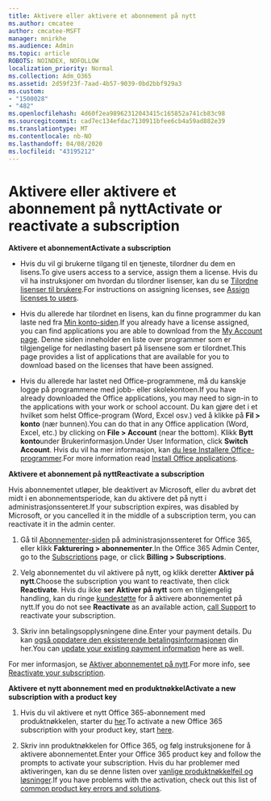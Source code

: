 ```yaml
---
title: Aktivere eller aktivere et abonnement på nytt
ms.author: cmcatee
author: cmcatee-MSFT
manager: mnirkhe
ms.audience: Admin
ms.topic: article
ROBOTS: NOINDEX, NOFOLLOW
localization_priority: Normal
ms.collection: Adm_O365
ms.assetid: 2d59f23f-7aad-4b57-9039-0bd2bbf929a3
ms.custom:
- "1500028"
- "482"
ms.openlocfilehash: 4d60f2ea98962312043415c165852a741cb83c98
ms.sourcegitcommit: cad7ec134efdac7130911bfee6cb4a59ad882e39
ms.translationtype: MT
ms.contentlocale: nb-NO
ms.lasthandoff: 04/08/2020
ms.locfileid: "43195212"
---
```

# <a name="activate-or-reactivate-a-subscription"></a><span data-ttu-id="d0e2c-102">Aktivere eller aktivere et abonnement på nytt</span><span class="sxs-lookup"><span data-stu-id="d0e2c-102">Activate or reactivate a subscription</span></span>

<span data-ttu-id="d0e2c-103">**Aktivere et abonnement**</span><span class="sxs-lookup"><span data-stu-id="d0e2c-103">**Activate a subscription**</span></span>

- <span data-ttu-id="d0e2c-104">Hvis du vil gi brukerne tilgang til en tjeneste, tilordner du dem en lisens.</span><span class="sxs-lookup"><span data-stu-id="d0e2c-104">To give users access to a service, assign them a license.</span></span> <span data-ttu-id="d0e2c-105">Hvis du vil ha instruksjoner om hvordan du tilordner lisenser, kan du se [Tilordne lisenser til brukere](https://docs.microsoft.com/microsoft-365/admin/manage/assign-licenses-to-users?view=o365-worldwide).</span><span class="sxs-lookup"><span data-stu-id="d0e2c-105">For instructions on assigning licenses, see [Assign licenses to users](https://docs.microsoft.com/microsoft-365/admin/manage/assign-licenses-to-users?view=o365-worldwide).</span></span> 

- <span data-ttu-id="d0e2c-106">Hvis du allerede har tilordnet en lisens, kan du finne programmer du kan laste ned fra [Min konto-siden](https://portal.office.com/account/#installs).</span><span class="sxs-lookup"><span data-stu-id="d0e2c-106">If you already have a license assigned, you can find applications you are able to download from the [My Account page](https://portal.office.com/account/#installs).</span></span> <span data-ttu-id="d0e2c-107">Denne siden inneholder en liste over programmer som er tilgjengelige for nedlasting basert på lisensene som er tilordnet.</span><span class="sxs-lookup"><span data-stu-id="d0e2c-107">This page provides a list of applications that are available for you to download based on the licenses that have been assigned.</span></span> 

- <span data-ttu-id="d0e2c-108">Hvis du allerede har lastet ned Office-programmene, må du kanskje logge på programmene med jobb- eller skolekontoen.</span><span class="sxs-lookup"><span data-stu-id="d0e2c-108">If you have already downloaded the Office applications, you may need to sign-in to the applications with your work or school account.</span></span> <span data-ttu-id="d0e2c-109">Du kan gjøre det i et hvilket som helst Office-program (Word, Excel osv.) ved å klikke på **Fil > konto** (nær bunnen).</span><span class="sxs-lookup"><span data-stu-id="d0e2c-109">You can do that in any Office application (Word, Excel, etc.) by clicking on **File > Account** (near the bottom).</span></span> <span data-ttu-id="d0e2c-110">Klikk **Bytt konto**under Brukerinformasjon.</span><span class="sxs-lookup"><span data-stu-id="d0e2c-110">Under User Information, click **Switch Account**.</span></span> <span data-ttu-id="d0e2c-111">Hvis du vil ha mer informasjon, kan [du lese Installere Office-programmer](https://docs.microsoft.com/microsoft-365/admin/setup/install-applications).</span><span class="sxs-lookup"><span data-stu-id="d0e2c-111">For more information read [Install Office applications](https://docs.microsoft.com/microsoft-365/admin/setup/install-applications).</span></span> 

<span data-ttu-id="d0e2c-112">**Aktivere et abonnement på nytt**</span><span class="sxs-lookup"><span data-stu-id="d0e2c-112">**Reactivate a subscription**</span></span>

<span data-ttu-id="d0e2c-113">Hvis abonnementet utløper, ble deaktivert av Microsoft, eller du avbrøt det midt i en abonnementsperiode, kan du aktivere det på nytt i administrasjonssenteret.</span><span class="sxs-lookup"><span data-stu-id="d0e2c-113">If your subscription expires, was disabled by Microsoft, or you cancelled it in the middle of a subscription term, you can reactivate it in the admin center.</span></span>
  
1. <span data-ttu-id="d0e2c-114">Gå til [Abonnementer-siden](https://go.microsoft.com/fwlink/p/?linkid=842054) på administrasjonssenteret for Office 365, eller klikk **Fakturering > abonnementer**.</span><span class="sxs-lookup"><span data-stu-id="d0e2c-114">In the Office 365 Admin Center, go to the [Subscriptions](https://go.microsoft.com/fwlink/p/?linkid=842054) page, or click **Billing > Subscriptions**.</span></span>

2. <span data-ttu-id="d0e2c-115">Velg abonnementet du vil aktivere på nytt, og klikk deretter **Aktiver på nytt**.</span><span class="sxs-lookup"><span data-stu-id="d0e2c-115">Choose the subscription you want to reactivate, then click **Reactivate**.</span></span> <span data-ttu-id="d0e2c-116">Hvis du ikke **ser Aktiver på nytt** som en tilgjengelig handling, kan du ringe [kundestøtte](https://support.office.com/article/call-support-32a17ca7-6fa0-4870-8a8d-e25ba4ccfd4b) for å aktivere abonnementet på nytt.</span><span class="sxs-lookup"><span data-stu-id="d0e2c-116">If you do not see **Reactivate** as an available action, [call Support](https://support.office.com/article/call-support-32a17ca7-6fa0-4870-8a8d-e25ba4ccfd4b) to reactivate your subscription.</span></span>

3. <span data-ttu-id="d0e2c-117">Skriv inn betalingsopplysningene dine.</span><span class="sxs-lookup"><span data-stu-id="d0e2c-117">Enter your payment details.</span></span> <span data-ttu-id="d0e2c-118">Du kan [også oppdatere den eksisterende betalingsinformasjonen](https://docs.microsoft.com/microsoft-365/commerce/billing-and-payments/add-update-or-remove-credit-card-or-bank-account?view=o365-worldwide) din her.</span><span class="sxs-lookup"><span data-stu-id="d0e2c-118">You can [update your existing payment information](https://docs.microsoft.com/microsoft-365/commerce/billing-and-payments/add-update-or-remove-credit-card-or-bank-account?view=o365-worldwide) here as well.</span></span>

<span data-ttu-id="d0e2c-119">For mer informasjon, se [Aktiver abonnementet på nytt](https://docs.microsoft.com/office365/admin/subscriptions-and-billing/reactivate-your-subscription).</span><span class="sxs-lookup"><span data-stu-id="d0e2c-119">For more info, see [Reactivate your subscription](https://docs.microsoft.com/office365/admin/subscriptions-and-billing/reactivate-your-subscription).</span></span>

<span data-ttu-id="d0e2c-120">**Aktivere et nytt abonnement med en produktnøkkel**</span><span class="sxs-lookup"><span data-stu-id="d0e2c-120">**Activate a new subscription with a product key**</span></span>

1. <span data-ttu-id="d0e2c-121">Hvis du vil aktivere et nytt Office 365-abonnement med produktnøkkelen, starter du [her](https://support.office.com/article/where-to-enter-your-office-product-key-0a82e5ae-739e-4b92-a6f4-2ec780c185db).</span><span class="sxs-lookup"><span data-stu-id="d0e2c-121">To activate a new Office 365 subscription with your product key, start [here](https://support.office.com/article/where-to-enter-your-office-product-key-0a82e5ae-739e-4b92-a6f4-2ec780c185db).</span></span> 

2. <span data-ttu-id="d0e2c-122">Skriv inn produktnøkkelen for Office 365, og følg instruksjonene for å aktivere abonnementet.</span><span class="sxs-lookup"><span data-stu-id="d0e2c-122">Enter your Office 365 product key and follow the prompts to activate your subscription.</span></span> <span data-ttu-id="d0e2c-123">Hvis du har problemer med aktiveringen, kan du se denne listen over [vanlige produktnøkkelfeil og løsninger](https://docs.microsoft.com/microsoft-365/commerce/product-key-errors-and-solutions).</span><span class="sxs-lookup"><span data-stu-id="d0e2c-123">If you have problems with the activation, check out this list of [common product key errors and solutions](https://docs.microsoft.com/microsoft-365/commerce/product-key-errors-and-solutions).</span></span>
